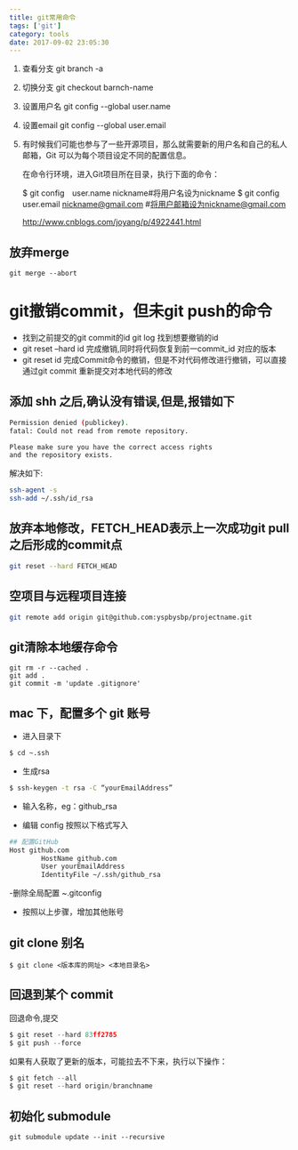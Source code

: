 ```yaml
---
title: git常用命令
tags: ['git']
category: tools
date: 2017-09-02 23:05:30
---
```


1. 查看分支 git branch -a
1. 切换分支 git checkout barnch-name
1. 设置用户名 git config --global user.name
1. 设置email git config --global user.email
1. 有时候我们可能也参与了一些开源项目，那么就需要新的用户名和自己的私人邮箱，Git 可以为每个项目设定不同的配置信息。

   在命令行环境，进入Git项目所在目录，执行下面的命令：

   $ git config　user.name nickname#将用户名设为nickname
   $ git config　user.email nickname@gmail.com #将用户邮箱设为nickname@gmail.com


   http://www.cnblogs.com/joyang/p/4922441.html


## 放弃merge
```git
git merge --abort
```

# git撤销commit，但未git push的命令
   - 找到之前提交的git commit的id
   git log
   找到想要撤销的id
   - git reset –hard id
   完成撤销,同时将代码恢复到前一commit_id 对应的版本
   - git reset id
   完成Commit命令的撤销，但是不对代码修改进行撤销，可以直接通过git commit 重新提交对本地代码的修改


## 添加 shh 之后,确认没有错误,但是,报错如下

```bash
Permission denied (publickey).
fatal: Could not read from remote repository.

Please make sure you have the correct access rights
and the repository exists.
```

解决如下:

```bash
ssh-agent -s
ssh-add ~/.ssh/id_rsa
```

## 放弃本地修改，FETCH_HEAD表示上一次成功git pull之后形成的commit点
   ```bash
   git reset --hard FETCH_HEAD
   ```

## 空项目与远程项目连接
```bash
git remote add origin git@github.com:yspbysbp/projectname.git
```

## git清除本地缓存命令
```
git rm -r --cached .
git add .
git commit -m 'update .gitignore'

```


## mac 下，配置多个 git 账号

- 进入目录下
```bash
$ cd ~.ssh
```

- 生成rsa
```bash
$ ssh-keygen -t rsa -C “yourEmailAddress”
```

- 输入名称，eg：github_rsa

- 编辑 config 按照以下格式写入

```bash
## 配置GitHub
Host github.com
        HostName github.com
        User yourEmailAddress
        IdentityFile ~/.ssh/github_rsa
```
-删除全局配置 ~.gitconfig

- 按照以上步骤，增加其他账号

## git clone 别名

```
$ git clone <版本库的网址> <本地目录名>
```

## 回退到某个 commit

回退命令,提交

```js
$ git reset --hard 83ff2785
$ git push --force
```

如果有人获取了更新的版本，可能拉去不下来，执行以下操作：
```js
$ git fetch --all
$ git reset --hard origin/branchname
```

## 初始化 submodule

```git
git submodule update --init --recursive
```

